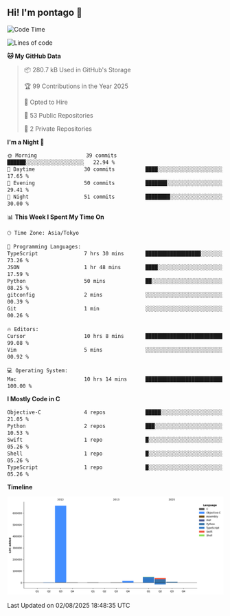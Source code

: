 ## Hi! I'm pontago 👋

<!--START_SECTION:waka-->
![Code Time](http://img.shields.io/badge/Code%20Time-477%20hrs%2015%20mins-blue)

![Lines of code](https://img.shields.io/badge/From%20Hello%20World%20I%27ve%20Written-774.6%20thousand%20lines%20of%20code-blue)

**🐱 My GitHub Data** 

> 📦 280.7 kB Used in GitHub's Storage 
 > 
> 🏆 99 Contributions in the Year 2025
 > 
> 💼 Opted to Hire
 > 
> 📜 53 Public Repositories 
 > 
> 🔑 2 Private Repositories 
 > 
**I'm a Night 🦉** 

```text
🌞 Morning                39 commits          ██████░░░░░░░░░░░░░░░░░░░   22.94 % 
🌆 Daytime                30 commits          ████░░░░░░░░░░░░░░░░░░░░░   17.65 % 
🌃 Evening                50 commits          ███████░░░░░░░░░░░░░░░░░░   29.41 % 
🌙 Night                  51 commits          ████████░░░░░░░░░░░░░░░░░   30.00 % 
```


📊 **This Week I Spent My Time On** 

```text
🕑︎ Time Zone: Asia/Tokyo

💬 Programming Languages: 
TypeScript               7 hrs 30 mins       ██████████████████░░░░░░░   73.26 % 
JSON                     1 hr 48 mins        ████░░░░░░░░░░░░░░░░░░░░░   17.59 % 
Python                   50 mins             ██░░░░░░░░░░░░░░░░░░░░░░░   08.25 % 
gitconfig                2 mins              ░░░░░░░░░░░░░░░░░░░░░░░░░   00.39 % 
Git                      1 min               ░░░░░░░░░░░░░░░░░░░░░░░░░   00.26 % 

🔥 Editors: 
Cursor                   10 hrs 8 mins       █████████████████████████   99.08 % 
Vim                      5 mins              ░░░░░░░░░░░░░░░░░░░░░░░░░   00.92 % 

💻 Operating System: 
Mac                      10 hrs 14 mins      █████████████████████████   100.00 % 
```

**I Mostly Code in C** 

```text
Objective-C              4 repos             █████░░░░░░░░░░░░░░░░░░░░   21.05 % 
Python                   2 repos             ███░░░░░░░░░░░░░░░░░░░░░░   10.53 % 
Swift                    1 repo              █░░░░░░░░░░░░░░░░░░░░░░░░   05.26 % 
Shell                    1 repo              █░░░░░░░░░░░░░░░░░░░░░░░░   05.26 % 
TypeScript               1 repo              █░░░░░░░░░░░░░░░░░░░░░░░░   05.26 % 
```



**Timeline**

![Lines of Code chart](https://raw.githubusercontent.com/pontago/pontago/main/assets/bar_graph.png)


 Last Updated on 02/08/2025 18:48:35 UTC
<!--END_SECTION:waka-->
